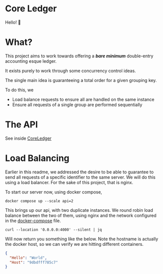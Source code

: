 # Core Ledger

Hello! 🤠

# What?

This project aims to work towards offering a **_bare minimum_** double-entry accounting esque ledger.

It exists purely to work through some concurrency control ideas.

The single main idea is guaranteeing a total order for a given grouping key.

To do this, we

* Load balance requests to ensure all are handled on the same instance
* Ensure all requests of a single group are performed sequentially

# The API

See inside [CoreLedger](./CoreLedger)

# Load Balancing

Earlier in this readme, we addressed the desire to be able to guarantee to send all requests of a specific identifier to the same server. We will do this using a load balancer. For the sake of this project, that is nginx.

To start our server now, using docker compose,

```shell
docker compose up --scale api=2
```

This brings up our api, with two duplicate instances. We round robin load balance between the two of them, using nginx and the network configured in the [docker-compose](./docker-compose.yml) file.

```shell
curl --location '0.0.0.0:4000' --silent | jq
```

Will now return you something like the below. Note the hostname is actually the docker host, so we can verify we are hitting different containers.

```json
{
  "Hello": "World",
  "Host": "9dbdfff785c7"
}
```
